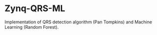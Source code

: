 # Zynq-QRS-ML
Implementation of QRS detection algorithm (Pan Tompkins) and Machine Learning (Random Forest).
